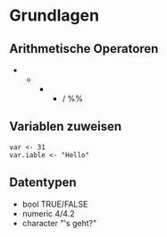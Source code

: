 # Grundlagen
## Arithmetische Operatoren
- + - * / %%

## Variablen zuweisen
```
var <- 31
var.iable <- "Hello"
```
## Datentypen
- bool TRUE/FALSE
- numeric 4/4.2
- character "'s geht?"
